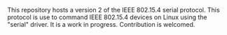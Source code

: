 This repository hosts a version 2 of the IEEE 802.15.4 serial protocol.  This
protocol is use to command IEEE 802.15.4 devices on Linux using the "serial"
driver.  It is a work in progress. Contribution is welcomed.
